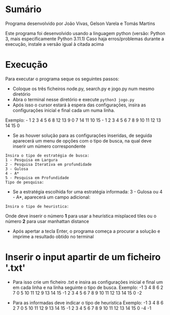 
# Sumário

Programa desenvolvido por João Vivas, Gelson Varela e Tomás Martins

Este programa foi desenvolvido usando a linguagem python (versão: Python 3, mais especificamente Python 3.11.1) 
Caso haja erros/problemas durante a execução, instale a versão igual à citada acima
	
# Execução

Para executar o programa seque os seguintes passos:

- Coloque os três ficheiros node.py, search.py e jogo.py num mesmo diretório
- Abra o terminal nesse diretório e execute `python3 jogo.py`
- Após isso o cursor estará à espera das configurações, insira as configurações inicial e final cada um numa linha. 

Exemplo:
	- 1 2 3 4 5 6 8 12 13 9 0 7 14 11 10 15
	- 1 2 3 4 5 6 7 8 9 10 11 12 13 14 15 0

- Se as houver solução para as configurações inseridas, de seguida aparecerá um menu de opções com o tipo de busca, na qual deve inserir um número correspondente

```
Insira o tipo de estratégia de busca:
1 - Pesquisa em Largura
2 - Pesquisa Iterativa em profundidade
3 - Gulosa
4 - A*
5 - Pesquisa em Profundidade
Tipo de pesquisa:
```

- Se a estratégia escolhida for uma estratégia informada: 3 - Gulosa ou 4 - A*, aparecerá um campo adicional:
```
Insira o tipo de heuristica:
```
Onde deve inserir o número **1** para usar a heurística misplaced tiles ou o número **2** para usar manhattan distance

- Após apertar a tecla Enter, o programa começa a procurar a solução e imprime a resultado obtido no terminal

# Inserir o input apartir de um ficheiro '.txt'

- Para isso crie um ficheiro .txt e insira as configurações inicial e final um em cada linha e na linha seguinte o tipo de busca.
Exemplo:
	-1 3 4 8 6 2 7 0 5 10 11 12 9 13 14 15
	-1 2 3 4 5 6 7 8 9 10 11 12 13 14 15 0
	-2

- Para as informadas deve indicar o tipo de heurística
Exemplo:
	-1 3 4 8 6 2 7 0 5 10 11 12 9 13 14 15
	-1 2 3 4 5 6 7 8 9 10 11 12 13 14 15 0
	-4
	-1
